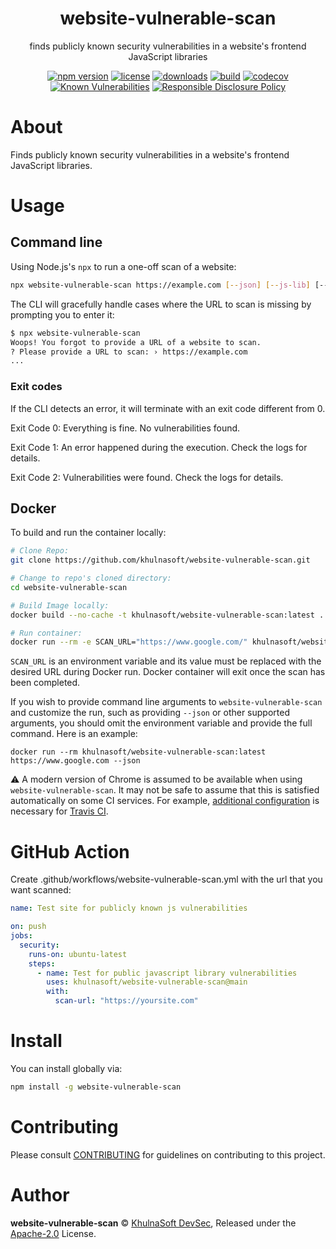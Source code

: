 <p align="center"><h1 align="center">
  website-vulnerable-scan
</h1>

<p align="center">
  finds publicly known security vulnerabilities in a website's frontend JavaScript libraries
</p>

<p align="center">
  <a href="https://www.npmjs.org/package/website-vulnerable-scan"><img src="https://badgen.net/npm/v/website-vulnerable-scan" alt="npm version"/></a>
  <a href="https://www.npmjs.org/package/website-vulnerable-scan"><img src="https://badgen.net/npm/license/website-vulnerable-scan" alt="license"/></a>
  <a href="https://www.npmjs.org/package/website-vulnerable-scan"><img src="https://badgen.net/npm/dt/website-vulnerable-scan" alt="downloads"/></a>
  <a href="https://github.com/khulnasoft/website-vulnerable-scan/actions?workflow=CI"><img src="https://github.com/khulnasoft/website-vulnerable-scan/workflows/CI/badge.svg" alt="build"/></a>
  <a href="https://codecov.io/gh/khulnasoft/website-vulnerable-scan"><img src="https://badgen.net/codecov/c/github/khulnasoft/website-vulnerable-scan" alt="codecov"/></a>
  <a href="https://snyk.io/test/github/khulnasoft/website-vulnerable-scan"><img src="https://snyk.io/test/github/khulnasoft/website-vulnerable-scan/badge.svg" alt="Known Vulnerabilities"/></a>
  <a href="./SECURITY.md"><img src="https://img.shields.io/badge/Security-Responsible%20Disclosure-yellow.svg" alt="Responsible Disclosure Policy" /></a>
</p>

</p>


# About

Finds publicly known security vulnerabilities in a website's frontend JavaScript libraries.

# Usage

## Command line

Using Node.js's `npx` to run a one-off scan of a website:

```bash
npx website-vulnerable-scan https://example.com [--json] [--js-lib] [--mobile|--desktop] [--chromePath] [--cookie] [--token]
```

The CLI will gracefully handle cases where the URL to scan is missing by prompting you to enter it:

```bash
$ npx website-vulnerable-scan
Woops! You forgot to provide a URL of a website to scan.
? Please provide a URL to scan: › https://example.com
...
```

### Exit codes

If the CLI detects an error, it will terminate with an exit code different from 0.

Exit Code 0: Everything is fine. No vulnerabilities found.

Exit Code 1: An error happened during the execution. Check the logs for details.

Exit Code 2: Vulnerabilities were found. Check the logs for details.

## Docker

To build and run the container locally:

```bash
# Clone Repo:
git clone https://github.com/khulnasoft/website-vulnerable-scan.git

# Change to repo's cloned directory:
cd website-vulnerable-scan

# Build Image locally:
docker build --no-cache -t khulnasoft/website-vulnerable-scan:latest .

# Run container:
docker run --rm -e SCAN_URL="https://www.google.com/" khulnasoft/website-vulnerable-scan:latest
```

`SCAN_URL` is an environment variable and its value must be replaced with the desired URL during Docker run. Docker container will exit once the scan has been completed.

If you wish to provide command line arguments to `website-vulnerable-scan` and customize the run, such as providing `--json` or other supported arguments, you should omit the environment variable and provide the full command. Here is an example:

```
docker run --rm khulnasoft/website-vulnerable-scan:latest https://www.google.com --json
```

:warning: A modern version of Chrome is assumed to be available when using `website-vulnerable-scan`. It may not be safe to assume that this is satisfied automatically on some CI services. For example, [additional configuration](https://docs.travis-ci.com/user/chrome#selecting-a-chrome-version) is necessary for [Travis CI](https://travis-ci.com/).

# GitHub Action
Create .github/workflows/website-vulnerable-scan.yml with the url that you want scanned:

```yaml
name: Test site for publicly known js vulnerabilities

on: push
jobs:
  security:
    runs-on: ubuntu-latest
    steps:
      - name: Test for public javascript library vulnerabilities 
        uses: khulnasoft/website-vulnerable-scan@main
        with:
          scan-url: "https://yoursite.com"
```

# Install

You can install globally via:

```bash
npm install -g website-vulnerable-scan
```

# Contributing

Please consult [CONTRIBUTING](./CONTRIBUTING.md) for guidelines on contributing to this project.

# Author

**website-vulnerable-scan** © [KhulnaSoft DevSec](https://github.com/khulnasoft), Released under the [Apache-2.0](./LICENSE) License.